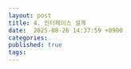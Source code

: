 ```yaml
---
layout: post
title: 4. 인터페이스 설계
date:  2025-08-26 14:37:59 +0900 
categories:
published: true
tags:
---
```

